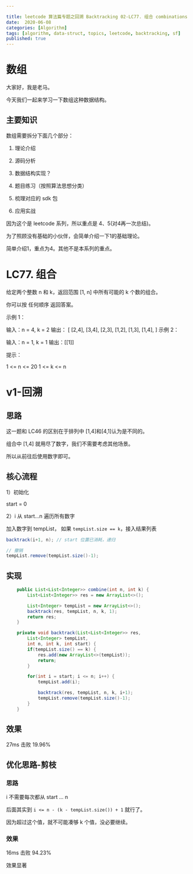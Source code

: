 ```yaml
---

title: leetcode 算法篇专题之回溯 Backtracking 02-LC77. 组合 combinations
date:  2020-06-08
categories: [Algorithm]
tags: [algorithm, data-struct, topics, leetcode, backtracking, sf]
published: true
---
```



# 数组

大家好，我是老马。

今天我们一起来学习一下数组这种数据结构。

## 主要知识

数组需要拆分下面几个部分：

1. 理论介绍

2. 源码分析

3. 数据结构实现？

4. 题目练习（按照算法思想分类）

5. 梳理对应的 sdk 包

6. 应用实战

因为这个是 leetcode 系列，所以重点是 4、5(对4再一次总结)。

为了照顾没有基础的小伙伴，会简单介绍一下1的基础理论。

简单介绍1，重点为4。其他不是本系列的重点。

# LC77. 组合

给定两个整数 n 和 k，返回范围 [1, n] 中所有可能的 k 个数的组合。

你可以按 任何顺序 返回答案。

示例 1：

输入：n = 4, k = 2
输出：
[
  [2,4],
  [3,4],
  [2,3],
  [1,2],
  [1,3],
  [1,4],
]
示例 2：

输入：n = 1, k = 1
输出：[[1]]
 

提示：

1 <= n <= 20
1 <= k <= n


# v1-回溯

## 思路

这一题和 LC46 的区别在于排列中 [1,4]和[4,1]认为是不同的。

组合中 [1,4] 就用尽了数字，我们不需要考虑其他场景。

所以从前往后使用数字即可。

## 核心流程

1）初始化

start = 0

2）i 从 start...n 遍历所有数字

加入数字到 tempList， 如果 `tempList.size == k`，接入结果列表

```java
backtrack(i+1, n); // start 位置已消耗，递归

// 撤销
tempList.remove(tempList.size()-1);
```

## 实现

```java
    public List<List<Integer>> combine(int n, int k) {
        List<List<Integer>> res = new ArrayList<>();

        List<Integer> tempList = new ArrayList<>();
        backtrack(res, tempList, n, k, 1);
        return res;
    }

    private void backtrack(List<List<Integer>> res, 
        List<Integer> tempList,
        int n, int k, int start) {
        if(tempList.size() == k) {
            res.add(new ArrayList<>(tempList));
            return;
        }

        for(int i = start; i <= n; i++) {
            tempList.add(i);

            backtrack(res, tempList, n, k, i+1);
            tempList.remove(tempList.size()-1);
        }
    }
```

## 效果

27ms 击败 19.96%

## 优化思路-剪枝

### 思路

i 不需要每次都从 start ... n

后面其实到 `i <= n - (k - tempList.size()) + 1` 就行了。

因为超过这个值，就不可能凑够 k 个值，没必要继续。

### 效果

16ms 击败 94.23%

效果显著


